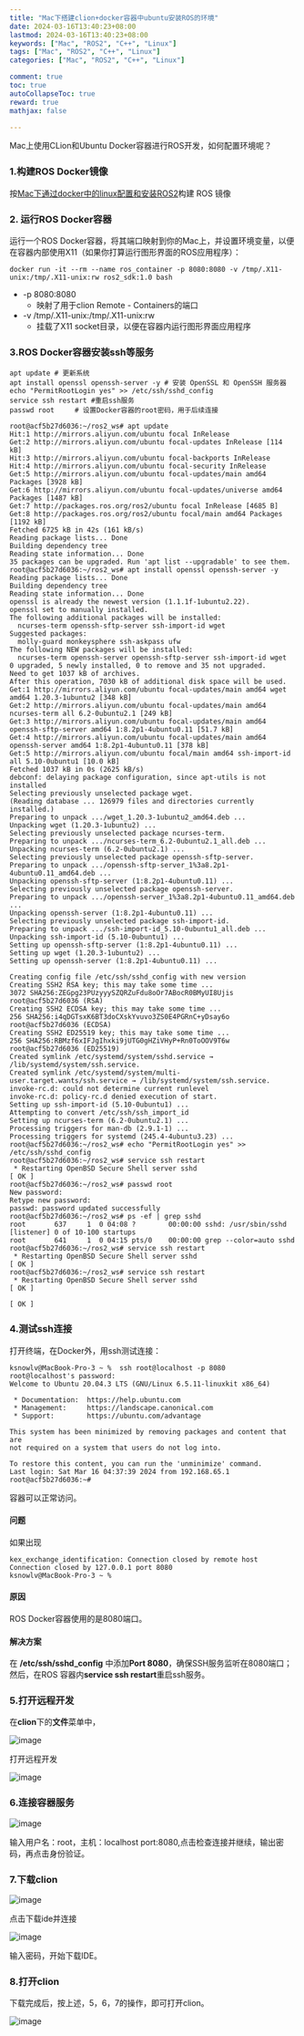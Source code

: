 ```yaml
---
title: "Mac下搭建clion+docker容器中ubuntu安装ROS的环境"
date: 2024-03-16T13:40:23+08:00
lastmod: 2024-03-16T13:40:23+08:00
keywords: ["Mac", "ROS2", "C++", "Linux"]
tags: ["Mac", "ROS2", "C++", "Linux"]
categories: ["Mac", "ROS2", "C++", "Linux"]

comment: true
toc: true
autoCollapseToc: true
reward: true
mathjax: false

---
```


<!--more-->

Mac上使用CLion和Ubuntu Docker容器进行ROS开发，如何配置环境呢？


### 1.构建ROS Docker镜像

按[Mac下通过docker中的linux配置和安装ROS2]()构建 ROS 镜像


### 2. 运行ROS Docker容器

运行一个ROS Docker容器，将其端口映射到你的Mac上，并设置环境变量，以便在容器内部使用X11（如果你打算运行图形界面的ROS应用程序）：
```shell
docker run -it --rm --name ros_container -p 8080:8080 -v /tmp/.X11-unix:/tmp/.X11-unix:rw ros2_sdk:1.0 bash
```


* -p 8080:8080 
  * 映射了用于clion Remote - Containers的端口
* -v /tmp/.X11-unix:/tmp/.X11-unix:rw 
  * 挂载了X11 socket目录，以便在容器内运行图形界面应用程序
  

### 3.ROS Docker容器安装ssh等服务

    apt update # 更新系统
    apt install openssl openssh-server -y # 安装 OpenSSL 和 OpenSSH 服务器
    echo "PermitRootLogin yes" >> /etc/ssh/sshd_config
    service ssh restart #重启ssh服务
    passwd root		# 设置Docker容器的root密码，用于后续连接



```shell
root@acf5b27d6036:~/ros2_ws# apt update
Hit:1 http://mirrors.aliyun.com/ubuntu focal InRelease
Get:2 http://mirrors.aliyun.com/ubuntu focal-updates InRelease [114 kB]
Hit:3 http://mirrors.aliyun.com/ubuntu focal-backports InRelease
Hit:4 http://mirrors.aliyun.com/ubuntu focal-security InRelease
Get:5 http://mirrors.aliyun.com/ubuntu focal-updates/main amd64 Packages [3928 kB]
Get:6 http://mirrors.aliyun.com/ubuntu focal-updates/universe amd64 Packages [1487 kB]
Get:7 http://packages.ros.org/ros2/ubuntu focal InRelease [4685 B]           
Get:8 http://packages.ros.org/ros2/ubuntu focal/main amd64 Packages [1192 kB]
Fetched 6725 kB in 42s (161 kB/s)                                                                                                                                              
Reading package lists... Done
Building dependency tree       
Reading state information... Done
35 packages can be upgraded. Run 'apt list --upgradable' to see them.
root@acf5b27d6036:~/ros2_ws# apt install openssl openssh-server -y
Reading package lists... Done
Building dependency tree       
Reading state information... Done
openssl is already the newest version (1.1.1f-1ubuntu2.22).
openssl set to manually installed.
The following additional packages will be installed:
  ncurses-term openssh-sftp-server ssh-import-id wget
Suggested packages:
  molly-guard monkeysphere ssh-askpass ufw
The following NEW packages will be installed:
  ncurses-term openssh-server openssh-sftp-server ssh-import-id wget
0 upgraded, 5 newly installed, 0 to remove and 35 not upgraded.
Need to get 1037 kB of archives.
After this operation, 7030 kB of additional disk space will be used.
Get:1 http://mirrors.aliyun.com/ubuntu focal-updates/main amd64 wget amd64 1.20.3-1ubuntu2 [348 kB]
Get:2 http://mirrors.aliyun.com/ubuntu focal-updates/main amd64 ncurses-term all 6.2-0ubuntu2.1 [249 kB]
Get:3 http://mirrors.aliyun.com/ubuntu focal-updates/main amd64 openssh-sftp-server amd64 1:8.2p1-4ubuntu0.11 [51.7 kB]
Get:4 http://mirrors.aliyun.com/ubuntu focal-updates/main amd64 openssh-server amd64 1:8.2p1-4ubuntu0.11 [378 kB]
Get:5 http://mirrors.aliyun.com/ubuntu focal/main amd64 ssh-import-id all 5.10-0ubuntu1 [10.0 kB]
Fetched 1037 kB in 0s (2625 kB/s)     
debconf: delaying package configuration, since apt-utils is not installed
Selecting previously unselected package wget.
(Reading database ... 126979 files and directories currently installed.)
Preparing to unpack .../wget_1.20.3-1ubuntu2_amd64.deb ...
Unpacking wget (1.20.3-1ubuntu2) ...
Selecting previously unselected package ncurses-term.
Preparing to unpack .../ncurses-term_6.2-0ubuntu2.1_all.deb ...
Unpacking ncurses-term (6.2-0ubuntu2.1) ...
Selecting previously unselected package openssh-sftp-server.
Preparing to unpack .../openssh-sftp-server_1%3a8.2p1-4ubuntu0.11_amd64.deb ...
Unpacking openssh-sftp-server (1:8.2p1-4ubuntu0.11) ...
Selecting previously unselected package openssh-server.
Preparing to unpack .../openssh-server_1%3a8.2p1-4ubuntu0.11_amd64.deb ...
Unpacking openssh-server (1:8.2p1-4ubuntu0.11) ...
Selecting previously unselected package ssh-import-id.
Preparing to unpack .../ssh-import-id_5.10-0ubuntu1_all.deb ...
Unpacking ssh-import-id (5.10-0ubuntu1) ...
Setting up openssh-sftp-server (1:8.2p1-4ubuntu0.11) ...
Setting up wget (1.20.3-1ubuntu2) ...
Setting up openssh-server (1:8.2p1-4ubuntu0.11) ...

Creating config file /etc/ssh/sshd_config with new version
Creating SSH2 RSA key; this may take some time ...
3072 SHA256:ZEGpg23PUzyyySZQRZuFdu8oOr7ABocR0BMyUI8Ujis root@acf5b27d6036 (RSA)
Creating SSH2 ECDSA key; this may take some time ...
256 SHA256:i4qDGTsxK6BT3doCXskYvuvo3ZS0E4PGRnC+yDsay6o root@acf5b27d6036 (ECDSA)
Creating SSH2 ED25519 key; this may take some time ...
256 SHA256:RBMzf6xIFJgIhxki9jUTG0gHZiVHyP+Rn0ToOOV9T6w root@acf5b27d6036 (ED25519)
Created symlink /etc/systemd/system/sshd.service → /lib/systemd/system/ssh.service.
Created symlink /etc/systemd/system/multi-user.target.wants/ssh.service → /lib/systemd/system/ssh.service.
invoke-rc.d: could not determine current runlevel
invoke-rc.d: policy-rc.d denied execution of start.
Setting up ssh-import-id (5.10-0ubuntu1) ...
Attempting to convert /etc/ssh/ssh_import_id
Setting up ncurses-term (6.2-0ubuntu2.1) ...
Processing triggers for man-db (2.9.1-1) ...
Processing triggers for systemd (245.4-4ubuntu3.23) ...
root@acf5b27d6036:~/ros2_ws# echo "PermitRootLogin yes" >> /etc/ssh/sshd_config
root@acf5b27d6036:~/ros2_ws# service ssh restart
 * Restarting OpenBSD Secure Shell server sshd                                                                                                                           [ OK ] 
root@acf5b27d6036:~/ros2_ws# passwd root
New password: 
Retype new password: 
passwd: password updated successfully
root@acf5b27d6036:~/ros2_ws# ps -ef | grep sshd
root       637     1  0 04:08 ?        00:00:00 sshd: /usr/sbin/sshd [listener] 0 of 10-100 startups
root       641     1  0 04:15 pts/0    00:00:00 grep --color=auto sshd
root@acf5b27d6036:~/ros2_ws# service ssh restart
 * Restarting OpenBSD Secure Shell server sshd                                                                                                                           [ OK ] 
root@acf5b27d6036:~/ros2_ws# service ssh restart
 * Restarting OpenBSD Secure Shell server sshd                                                                                                                           [ OK ] 
                                                                                                                          [ OK ] 

```

### 4.测试ssh连接

打开终端，在Docker外，用ssh测试连接：
```shell
ksnowlv@MacBook-Pro-3 ~ %  ssh root@localhost -p 8080
root@localhost's password: 
Welcome to Ubuntu 20.04.3 LTS (GNU/Linux 6.5.11-linuxkit x86_64)

 * Documentation:  https://help.ubuntu.com
 * Management:     https://landscape.canonical.com
 * Support:        https://ubuntu.com/advantage

This system has been minimized by removing packages and content that are
not required on a system that users do not log into.

To restore this content, you can run the 'unminimize' command.
Last login: Sat Mar 16 04:37:39 2024 from 192.168.65.1
root@acf5b27d6036:~# 
```
容器可以正常访问。

#### 问题
如果出现
```shell
kex_exchange_identification: Connection closed by remote host
Connection closed by 127.0.0.1 port 8080
ksnowlv@MacBook-Pro-3 ~ % 
```

#### 原因

ROS Docker容器使用的是8080端口。

#### 解决方案
在 **/etc/ssh/sshd_config** 中添加**Port 8080**，确保SSH服务监听在8080端口； 然后，在ROS 容器内**service ssh restart**重启ssh服务。

### 5.打开远程开发

在**clion**下的**文件**菜单中，

![image](/images/ros/Mac下搭建clion+docker容器中ubuntu安装ROS的环境/clion_file_menu.jpg)

打开远程开发

![image](/images/ros/Mac下搭建clion+docker容器中ubuntu安装ROS的环境/clion_remote.png)

### 6.连接容器服务

![image](/images/ros/Mac下搭建clion+docker容器中ubuntu安装ROS的环境/clion_connect_ssh.png)

输入用户名：root，主机：localhost port:8080,点击检查连接并继续，输出密码，再点击身份验证。

### 7.下载clion

![image](/images/ros/Mac下搭建clion+docker容器中ubuntu安装ROS的环境/clion_download.png)

点击下载ide并连接

![image](/images/ros/Mac下搭建clion+docker容器中ubuntu安装ROS的环境/clion_password.png)

输入密码，开始下载IDE。


### 8.打开clion

下载完成后，按上述，5，6，7的操作，即可打开clion。

![image](/images/ros/Mac下搭建clion+docker容器中ubuntu安装ROS的环境/clion_open.png)

